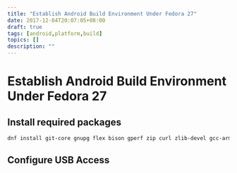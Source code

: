 ```yaml
---
title: "Establish Android Build Environment Under Fedora 27"
date: 2017-12-04T20:07:05+08:00
draft: true
tags: [android,platform,build]
topics: []
description: ""
---
```

# Establish Android Build Environment Under Fedora 27

## Install required packages
```sh
dnf install git-core gnupg flex bison gperf zip curl zlib-devel gcc-arm-linux-gnu gcc-c++-arm-linux-gnu ccache unzip java-1.8.0-openjdk-devel make automake autoconf python2 ncurses-compat-libs libstdc++.i686
```

## Configure USB Access
```sh

```
